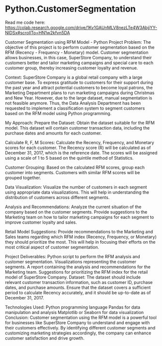 # Python.CustomerSegmentation
Read me code here: https://colab.research.google.com/drive/1Kv1GAUnMLV8nezLTe4W3AbjjYY-NIDSx#scrollTo=HN1w2kfvn5DA

Customer Segmentation using RFM Model - Python Project
Problem:
The objective of this project is to perform customer segmentation based on the RFM (Recency - Frequency - Monetary) model. Customer segmentation allows businesses, in this case, SuperStore Company, to understand their customers better and tailor marketing campaigns and special care to each customer group, thereby increasing customer loyalty and revenue.

Context:
SuperStore Company is a global retail company with a large customer base. To express gratitude to customers for their support during the past year and attract potential customers to become loyal patrons, the Marketing Department plans to run marketing campaigns during Christmas and New Year. However, due to the large dataset, manual segmentation is not feasible anymore. Thus, the Data Analysis Department has been requested to implement a classification system to segment customers based on the RFM model using Python programming.

My Approach:
Prepare the Dataset: Obtain the dataset suitable for the RFM model. This dataset will contain customer transaction data, including the purchase dates and amounts for each customer.

Calculate R, F, M Scores: Calculate the Recency, Frequency, and Monetary scores for each customer. The Recency score (R) will be calculated as of December 31, 2017, which is the reference date. The scores will be assigned using a scale of 1 to 5 based on the quintile method of Statistics.

Customer Grouping: Based on the calculated RFM scores, group each customer into segments. Customers with similar RFM scores will be grouped together.

Data Visualization: Visualize the number of customers in each segment using appropriate data visualizations. This will help in understanding the distribution of customers across different segments.

Analysis and Recommendations: Analyze the current situation of the company based on the customer segments. Provide suggestions to the Marketing team on how to tailor marketing campaigns for each segment to improve customer loyalty and sales.

Retail Model Suggestions: Provide recommendations to the Marketing and Sales teams regarding which RFM index (Recency, Frequency, or Monetary) they should prioritize the most. This will help in focusing their efforts on the most critical aspect of customer segmentation.

Project Deliverables:
Python script to perform the RFM analysis and customer segmentation.
Visualizations representing the customer segments.
A report containing the analysis and recommendations for the Marketing team.
Suggestions for prioritizing the RFM index for the retail model of SuperStore Company.
Dataset:
The dataset should include relevant customer transaction information, such as customer ID, purchase dates, and purchase amounts. Ensure that the dataset covers a sufficient period to calculate Recency accurately, and it should be up-to-date as of December 31, 2017.

Technologies Used:
Python programming language
Pandas for data manipulation and analysis
Matplotlib or Seaborn for data visualization
Conclusion:
Customer segmentation using the RFM model is a powerful tool for businesses like SuperStore Company to understand and engage with their customers effectively. By identifying different customer segments and customizing marketing strategies accordingly, the company can enhance customer satisfaction and drive growth.
